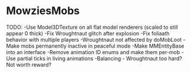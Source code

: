 # MowziesMobs #
TODO:
-Use Model3DTexture on all flat model renderers (scaled to still appear 0 thick)
-Fix Wroughtnaut glitch after explosion
-Fix foliaath behavior with multiple players
-Wroughtnaut not affected by doMobLoot
-Make mobs permanently inactive in peaceful mode
-Make MMEntityBase into an interface
-Remove animation ID enums and make them per-mob
-Use partial ticks in living animations
-Balancing - Wroughtnaut too hard? Not worth reward?